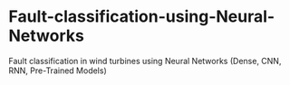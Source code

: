 # Fault-classification-using-Neural-Networks
Fault classification in wind turbines using Neural Networks (Dense, CNN, RNN, Pre-Trained Models)
